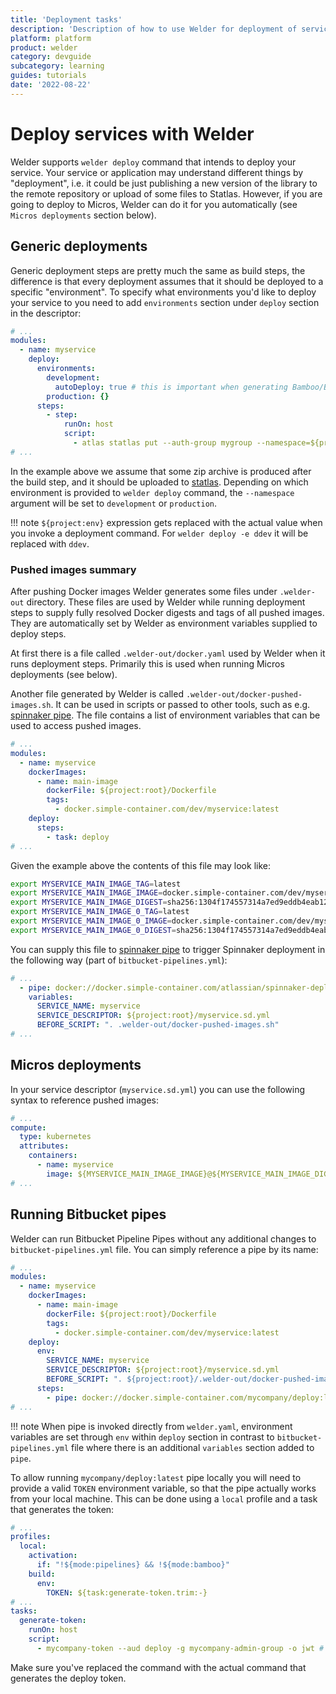 ```yaml
---
title: 'Deployment tasks'
description: 'Description of how to use Welder for deployment of services'
platform: platform
product: welder
category: devguide
subcategory: learning
guides: tutorials
date: '2022-08-22'
---
```


# Deploy services with Welder

Welder supports `welder deploy` command that intends to deploy your service. Your service or application
may understand different things by "deployment", i.e. it could be just publishing a new version of the library to 
the remote repository or upload of some files to Statlas. However, if you are going to deploy to Micros, Welder
can do it for you automatically (see `Micros deployments` section below).

## Generic deployments

Generic deployment steps are pretty much the same as build steps, the difference is that every deployment assumes that 
it should be deployed to a specific "environment". To specify what environments you'd like to deploy your service to
you need to add `environments` section under `deploy` section in the descriptor:

```yaml
# ...
modules:
  - name: myservice
    deploy:
      environments:
        development:
          autoDeploy: true # this is important when generating Bamboo/BBP configuration to allow automatic deployment
        production: {}
      steps:
        - step:
            runOn: host
            script:
              - atlas statlas put --auth-group mygroup --namespace=${project:env} -f ${project:root}/myservice.zip
# ...
```
In the example above we assume that some zip archive is produced after the build step, and it should be uploaded to
[statlas](/platform/statlas/). Depending on which environment is provided to `welder deploy` command, the
`--namespace` argument will be set to `development` or `production`.

!!! note
    `${project:env}` expression gets replaced with the actual value when you invoke a deployment command. For
    `welder deploy -e ddev` it will be replaced with `ddev`.

### Pushed images summary

After pushing Docker images Welder generates some files under `.welder-out` directory. These files are used
by Welder while running deployment steps to supply fully resolved Docker digests and tags of all pushed images. 
They are automatically set by Welder as environment variables supplied to deploy steps. 

At first there is a file called `.welder-out/docker.yaml` used by Welder when it runs deployment steps. 
Primarily this is used when running Micros deployments (see below). 

Another file generated by Welder is called `.welder-out/docker-pushed-images.sh`. It can be used in scripts or
passed to other tools, such as e.g. [spinnaker pipe](/platform/spinnaker/default-pipelines/getting-started/#option-2--bitbucket-pipelines-pipe).
The file contains a list of environment variables that can be used to access pushed images. 

```yaml
# ...
modules:
  - name: myservice
    dockerImages:
      - name: main-image
        dockerFile: ${project:root}/Dockerfile
        tags:
          - docker.simple-container.com/dev/myservice:latest
    deploy:
      steps:
        - task: deploy
# ...
```
Given the example above the contents of this file may look like:

```bash
export MYSERVICE_MAIN_IMAGE_TAG=latest
export MYSERVICE_MAIN_IMAGE_IMAGE=docker.simple-container.com/dev/myservice
export MYSERVICE_MAIN_IMAGE_DIGEST=sha256:1304f174557314a7ed9eddb4eab12fed12cb0cd9809e4c28f29af86979a3c870
export MYSERVICE_MAIN_IMAGE_0_TAG=latest
export MYSERVICE_MAIN_IMAGE_0_IMAGE=docker.simple-container.com/dev/myservice
export MYSERVICE_MAIN_IMAGE_0_DIGEST=sha256:1304f174557314a7ed9eddb4eab12fed12cb0cd9809e4c28f29af86979a3c870
```

You can supply this file to [spinnaker pipe](/platform/spinnaker/default-pipelines/getting-started/#option-2--bitbucket-pipelines-pipe)
to trigger Spinnaker deployment in the following way (part of `bitbucket-pipelines.yml`):

```yaml
# ...
  - pipe: docker://docker.simple-container.com/atlassian/spinnaker-deploy:latest
    variables:
      SERVICE_NAME: myservice
      SERVICE_DESCRIPTOR: ${project:root}/myservice.sd.yml
      BEFORE_SCRIPT: ". .welder-out/docker-pushed-images.sh"
# ...
```

## Micros deployments

In your service descriptor (`myservice.sd.yml`) you can use the following syntax to reference pushed images:

```yaml
# ...
compute:
  type: kubernetes
  attributes:
    containers:
      - name: myservice
        image: ${MYSERVICE_MAIN_IMAGE_IMAGE}@${MYSERVICE_MAIN_IMAGE_DIGEST}
# ...
```

## Running Bitbucket pipes

Welder can run Bitbucket Pipeline Pipes without any additional changes to `bitbucket-pipelines.yml` file. You
can simply reference a pipe by its name:

```yaml
# ...
modules:
  - name: myservice
    dockerImages:
      - name: main-image
        dockerFile: ${project:root}/Dockerfile
        tags:
          - docker.simple-container.com/dev/myservice:latest
    deploy:
      env:
        SERVICE_NAME: myservice
        SERVICE_DESCRIPTOR: ${project:root}/myservice.sd.yml
        BEFORE_SCRIPT: ". ${project:root}/.welder-out/docker-pushed-images.sh"
      steps:
        - pipe: docker://docker.simple-container.com/mycompany/deploy:latest
# ...
```

!!! note
    When pipe is invoked directly from `welder.yaml`, environment variables are set through `env` within `deploy` 
    section in contrast to `bitbucket-pipelines.yml` file where there is an additional `variables` section added to `pipe`.

To allow running `mycompany/deploy:latest` pipe locally you will need to provide a valid `TOKEN` environment
variable, so that the pipe actually works from your local machine. This can be done using a `local` profile and a task
that generates the token:

```yaml
# ...
profiles:
  local:
    activation:
      if: "!${mode:pipelines} && !${mode:bamboo}"
    build:
      env:
        TOKEN: ${task:generate-token.trim:-}
# ...
tasks:
  generate-token:
    runOn: host
    script:
      - mycompany-token --aud deploy -g mycompany-admin-group -o jwt # some command to output proper token on your laptop
```

Make sure you've replaced the command with the actual command that generates the deploy token. 